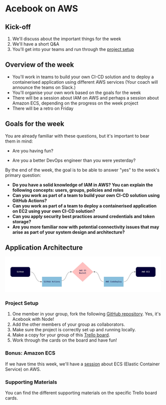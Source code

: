 # Acebook on AWS

## Kick-off

1. We'll discuss about the important things for the week
2. We'll have a short Q&A
3. You'll get into your teams and run through the [project setup](#project-setup)

## Overview of the week

- You'll work in teams to build your own CI-CD solution and to deploy a containerised application using different AWS services (Your coach will announce the teams on Slack.)
- You'll organise your own work based on the goals for the week
- There will be a session about IAM on AWS and perhaps a session about Amazon ECS, depending on the progress on the week project
- There will be a retro on Friday

## Goals for the week

You are already familiar with these questions, but it's important to bear them in mind:

* Are you having fun?

* Are you a better DevOps engineer than you were yesterday?

By the end of the week, the goal is to be able to answer "yes" to the week's primary question:

* **Do you have a solid knowledge of IAM in AWS? You can explain the following concepts: users, groups, policies and roles**
* **Can you work as part of a team to build your own CI-CD solution using GitHub Actions?**
* **Can you work as part of a team to deploy a containerised application on EC2 using your own CI-CD solution?**
* **Can you apply security best practices around credentials and token storage?**
* **Are you more familiar now with potential connectivity issues that may arise as part of your system design and architecture?**

## Application Architecture

![Acebook Architecture](assets/acebook-on-aws-architecture.jpg?raw=true "Acebook Architecture")

### Project Setup

1. One member in your group, fork the following [GitHub repository](https://github.com/makersacademy/acebook-node-template). Yes, it's Acebook with Node!
2. Add the other members of your group as collaborators.
3. Make sure the project is correctly set up and running locally.
4. Make a copy for your group of this [Trello board](https://trello.com/b/HhaVoFhW/acebook-on-aws-week-3).
5. Work through the cards on the board and have fun!

### Bonus: Amazon ECS

If we have time this week, we'll have a [session](https://github.com/makersacademy/devops-course/blob/main/workshops/week-3/amazon_ecs.md) about ECS (Elastic Container Service) on AWS.

### Supporting Materials

You can find the different supporting materials on the specific Trello board cards.
